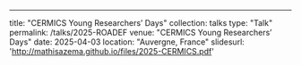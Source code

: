 ---
title: "CERMICS Young Researchers’ Days"
collection: talks
type: "Talk"
permalink: /talks/2025-ROADEF
venue: "CERMICS Young Researchers’ Days"
date: 2025-04-03
location: "Auvergne, France"
slidesurl: 'http://mathisazema.github.io/files/2025-CERMICS.pdf'